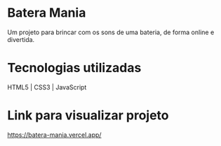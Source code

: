 # Batera Mania
Um projeto para brincar com os sons de uma bateria, de forma online e divertida.

# Tecnologias utilizadas
HTML5 | CSS3 | JavaScript

# Link para visualizar projeto
https://batera-mania.vercel.app/
